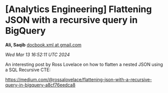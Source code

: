 









[Analytics Engineering] Flattening JSON with a recursive query in BigQuery
==========================================================================


**Ali, Saqib**
[docbook.xml at gmail.com](mailto:wranglers%40analyticsengineering.net?Subject=Re%3A%20%5BWranglers%5D%20Flattening%20JSON%20with%20a%20recursive%20query%20in%20BigQuery&In-Reply-To=%3CCABDm0O_FnwOr7kVKHqasqE2Jfyo2-yeQqS%3D56AoYuvo%2BBczdtw%40mail.gmail.com%3E "[Wranglers] Flattening JSON with a recursive query in BigQuery")   

*Wed Mar 13 16:52:11 UTC 2024*  
  

An interesting post by Ross Lovelace on how to flatten a nested JSON using
a SQL Recursive CTE:

<https://medium.com/@rossalovelace/flattening-json-with-a-recursive-query-in-bigquery-a8cf76eedca8>
  
  

